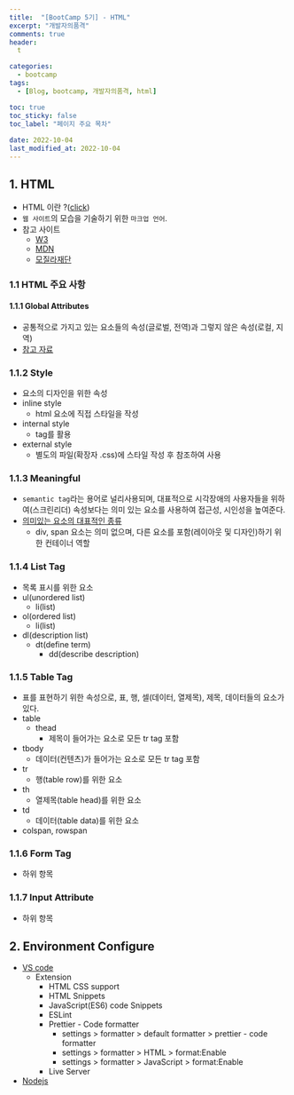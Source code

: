 ```yaml
---
title:  "[BootCamp 5기] - HTML"
excerpt: "개발자의품격"
comments: true
header:
  t

categories:
  - bootcamp
tags:
  - [Blog, bootcamp, 개발자의품격, html]

toc: true
toc_sticky: false
toc_label: "페이지 주요 목차" 
 
date: 2022-10-04
last_modified_at: 2022-10-04
---
```


<!-- <img src="../../assets/images/posts/bootcamp005/개발자의품격001.png" width="100%"/> -->

## 1. HTML

- HTML 이란 ?([click](https://namu.wiki/w/HTML))
- `웹 사이트`의 모습을 기술하기 위한 `마크업 언어`.
- 참고 사이트
  - [W3](https://www.w3.org/)
  - [MDN](https://developer.mozilla.org/ko/)
  - [모질라재단](https://namu.wiki/w/%EB%AA%A8%EC%A7%88%EB%9D%BC%20%EC%9E%AC%EB%8B%A8)

### 1.1 HTML 주요 사항

#### 1.1.1 Global Attributes

- 공통적으로 가지고 있는 요소들의 속성(글로벌, 전역)과 그렇지 않은 속성(로컬, 지역)
- [참고 자료](https://developer.mozilla.org/ko/docs/Web/HTML/Global_attributes)

### 1.1.2 Style

- 요소의 디자인을 위한 속성
- inline style
  - html 요소에 직접 스타일을 작성
- internal style
  - <style></style> tag를 활용
- external style
  - 별도의 파일(확장자 .css)에 스타일 작성 후 참조하여 사용

### 1.1.3 Meaningful

- `semantic tag`라는 용어로 널리사용되며, 대표적으로 시각장애의 사용자들을 위하여(스크린리더) 속성보다는 의미 있는 요소를 사용하여 접근성, 시인성을 높여준다. 
- [의미있는 요소의 대표적인 종류](https://developer.mozilla.org/ko/docs/Glossary/Semantics)
  - div, span 요소는 의미 없으며, 다른 요소를 포함(레이아웃 및 디자인)하기 위한 컨테이너 역할

### 1.1.4 List Tag

- 목록 표시를 위한 요소
- ul(unordered list)
  - li(list)
- ol(ordered list)
  - li(list)
- dl(description list)
  - dt(define term)
    - dd(describe description)

### 1.1.5 Table Tag

- 표를 표현하기 위한 속성으로, 표, 행, 셀(데이터, 열제목), 제목, 데이터들의 요소가 있다.
- table
  - thead
    - 제목이 들어가는 요소로 모든 tr tag 포함
- tbody
  - 데이터(컨텐츠)가 들어가는 요소로 모든 tr tag 포함
- tr
  - 행(table row)를 위한 요소
- th
  - 열제목(table head)를 위한 요소
- td
  - 데이터(table data)를 위한 요소
- colspan, rowspan

### 1.1.6 Form Tag

- 하위 항목
  
### 1.1.7 Input Attribute

- 하위 항목

## 2. Environment Configure

- [VS code](https://code.visualstudio.com/)
  - Extension
    - HTML CSS support
    - HTML Snippets
    - JavaScript(ES6) code Snippets
    - ESLint
    - Prettier - Code formatter
      - settings > formatter > default formatter > prettier - code formatter
      - settings > formatter > HTML > format:Enable
      - settings > formatter > JavaScript > format:Enable
    - Live Server
- [Nodejs](https://nodejs.org/en/)
